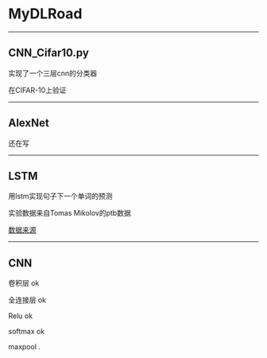 # MyDLRoad

---

## CNN_Cifar10.py

实现了一个三层cnn的分类器

在CIFAR-10上验证

---

## AlexNet

还在写

---

## LSTM

用lstm实现句子下一个单词的预测

实验数据来自Tomas Mikolov的ptb数据

[数据来源](http://www.fit.vutbr.cz/~imikolov/rnnlm/)

---

## CNN
卷积层 ok

全连接层 ok

Relu ok

softmax ok

maxpool  .